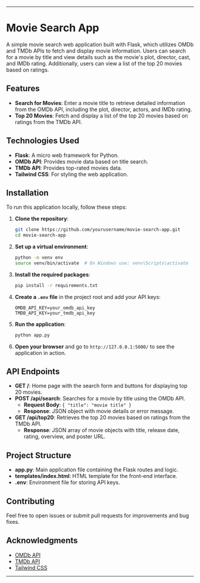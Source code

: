 
---

# Movie Search App

A simple movie search web application built with Flask, which utilizes OMDb and TMDb APIs to fetch and display movie information. Users can search for a movie by title and view details such as the movie's plot, director, cast, and IMDb rating. Additionally, users can view a list of the top 20 movies based on ratings.

## Features

- **Search for Movies**: Enter a movie title to retrieve detailed information from the OMDb API, including the plot, director, actors, and IMDb rating.
- **Top 20 Movies**: Fetch and display a list of the top 20 movies based on ratings from the TMDb API.

## Technologies Used

- **Flask**: A micro web framework for Python.
- **OMDb API**: Provides movie data based on title search.
- **TMDb API**: Provides top-rated movies data.
- **Tailwind CSS**: For styling the web application.

## Installation

To run this application locally, follow these steps:

1. **Clone the repository**:
    ```bash
    git clone https://github.com/yourusername/movie-search-app.git
    cd movie-search-app
    ```

2. **Set up a virtual environment**:
    ```bash
    python -m venv env
    source venv/bin/activate  # On Windows use: venv\Scripts\activate
    ```

3. **Install the required packages**:
    ```bash
    pip install -r requirements.txt
    ```

4. **Create a `.env` file** in the project root and add your API keys:
    ```env
    OMDB_API_KEY=your_omdb_api_key
    TMDB_API_KEY=your_tmdb_api_key
    ```

5. **Run the application**:
    ```bash
    python app.py
    ```

6. **Open your browser** and go to `http://127.0.0.1:5000/` to see the application in action.

## API Endpoints

- **GET /**: Home page with the search form and buttons for displaying top 20 movies.
- **POST /api/search**: Searches for a movie by title using the OMDb API.
  - **Request Body**: `{ "title": "movie title" }`
  - **Response**: JSON object with movie details or error message.
- **GET /api/top20**: Retrieves the top 20 movies based on ratings from the TMDb API.
  - **Response**: JSON array of movie objects with title, release date, rating, overview, and poster URL.

## Project Structure

- **app.py**: Main application file containing the Flask routes and logic.
- **templates/index.html**: HTML template for the front-end interface.
- **.env**: Environment file for storing API keys.


## Contributing

Feel free to open issues or submit pull requests for improvements and bug fixes. 

## Acknowledgments

- [OMDb API](http://www.omdbapi.com/)
- [TMDb API](https://www.themoviedb.org/documentation/api)
- [Tailwind CSS](https://tailwindcss.com/)

---
